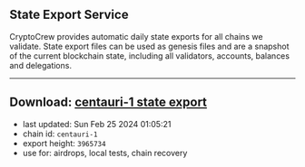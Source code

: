 ## State Export Service
CryptoCrew provides automatic daily state exports for all chains we validate. State export files can be used as genesis files and are a snapshot of the current blockchain state, including all validators, accounts, balances and delegations.

---
**Download: [centauri-1 state export](https://dl-eu2.ccvalidators.com/SERVICE/composable/centauri-1_export_3965734.json)**
---

- last updated: Sun Feb 25 2024 01:05:21
- chain id: `centauri-1`
- export height: `3965734`
- use for: airdrops, local tests, chain recovery
